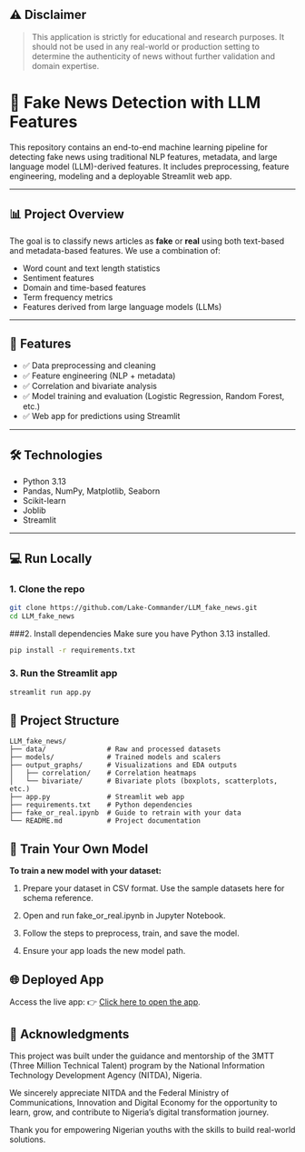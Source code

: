 ## ⚠️ Disclaimer
> This application is strictly for educational and research purposes. It should not be used in any real-world or production setting to determine the authenticity of news without further validation and domain expertise.

# 📰 Fake News Detection with LLM Features

This repository contains an end-to-end machine learning pipeline for detecting fake news using traditional NLP features, metadata, and large language model (LLM)-derived features. It includes preprocessing, feature engineering, modeling and a deployable Streamlit web app.

---

## 📊 Project Overview

The goal is to classify news articles as **fake** or **real** using both text-based and metadata-based features. We use a combination of:

- Word count and text length statistics
- Sentiment features
- Domain and time-based features
- Term frequency metrics
- Features derived from large language models (LLMs)

---

## 🚀 Features

- ✅ Data preprocessing and cleaning
- ✅ Feature engineering (NLP + metadata)
- ✅ Correlation and bivariate analysis
- ✅ Model training and evaluation (Logistic Regression, Random Forest, etc.)
- ✅ Web app for predictions using Streamlit

---

## 🛠️ Technologies

- Python 3.13
- Pandas, NumPy, Matplotlib, Seaborn
- Scikit-learn
- Joblib
- Streamlit

---

## 💻 Run Locally

### 1. Clone the repo

```bash
git clone https://github.com/Lake-Commander/LLM_fake_news.git
cd LLM_fake_news
```

###2. Install dependencies
Make sure you have Python 3.13 installed.
```bash
pip install -r requirements.txt
```

### 3. Run the Streamlit app
```bash
streamlit run app.py
```

## 📂 Project Structure

```
LLM_fake_news/
├── data/               # Raw and processed datasets
├── models/             # Trained models and scalers
├── output_graphs/      # Visualizations and EDA outputs
│   ├── correlation/    # Correlation heatmaps
│   └── bivariate/      # Bivariate plots (boxplots, scatterplots, etc.)
├── app.py              # Streamlit web app
├── requirements.txt    # Python dependencies
├── fake_or_real.ipynb  # Guide to retrain with your data
└── README.md           # Project documentation
```


## 🧪 Train Your Own Model
**To train a new model with your dataset:**

1. Prepare your dataset in CSV format. Use the sample datasets here for schema reference.

2. Open and run fake_or_real.ipynb in Jupyter Notebook.

3. Follow the steps to preprocess, train, and save the model.

4. Ensure your app loads the new model path.

## 🌐 Deployed App
Access the live app:
👉 [Click here to open the app](https://llm-fake-news.streamlit.app/).

## 🙏 Acknowledgments
This project was built under the guidance and mentorship of the 3MTT (Three Million Technical Talent) program by the National Information Technology Development Agency (NITDA), Nigeria.

We sincerely appreciate NITDA and the Federal Ministry of Communications, Innovation and Digital Economy for the opportunity to learn, grow, and contribute to Nigeria’s digital transformation journey.

Thank you for empowering Nigerian youths with the skills to build real-world solutions.



